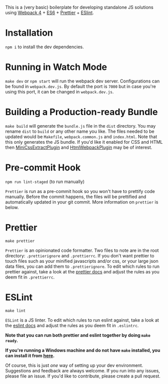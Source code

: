 This is a (very basic) boilerplate for developing standalone JS solutions using [Webpack 4](https://webpack.js.org/) + [ES6](http://es6-features.org/#Constants) + [Prettier](https://prettier.io/) + [ESlint](https://eslint.org/).

# Installation

`npm i` to install the dev dependencies.

# Running in Watch Mode

`make dev` or `npm start` will run the webpack dev server. Configurations can be found in `webpack.dev.js`. By default the port is `7000` but in case you're using this port, it can be changed in `webpack.dev.js`.

# Building a Production-ready Bundle

`make build` will generate the `bundle.js` file in the `dist` directory. You may rename `dist` to `build` or any other name you like. The files needed to be updated would be `Makefile`, `webpack.common.js` and `index.html`. Note that this only generates the JS bundle. If you'd like it enabled for CSS and HTML then [MiniCssExtractPlugin](https://webpack.js.org/plugins/mini-css-extract-plugin/) and [HtmlWebpackPlugin](https://webpack.js.org/plugins/html-webpack-plugin/) may be of interest.

# Pre-commit Hook

`npm run lint-staged` (to run manually)

`Prettier` is run as a pre-commit hook so you won't have to prettify code manually. Before the commit happens, the files will be prettified and automatically updated in your git commit. More information on `prettier` is below.

# Prettier

`make prettier`

`Prettier` is an opinionated code formatter. Two files to note are in the root directory: `.prettierignore` and `.prettierrc`. If you don't want prettier to touch files such as your minified javascripts and/or css, or your large json data files, you can add them to `.prettierignore`. To edit which rules to run prettier against, take a look at the [prettier docs](https://prettier.io/docs/en/install.html) and adjust the rules as you deem fit in `.prettierrc`.

# ESLint

`make lint`

`ESLint` is a JS linter. To edit which rules to run eslint against, take a look at the [eslint docs](https://eslint.org/docs/rules/) and adjust the rules as you deem fit in `.eslintrc`.

**Note that you can run both prettier and eslint together by doing `make ready`.**

**If you're running a Windows machine and do not have `make` installed, you can install it from [here](http://gnuwin32.sourceforge.net/packages/make.htm).**

Of course, this is just _one_ way of setting up your dev environment. Suggestions and feedback are always welcome. If you run into any issues, please file an issue. If you'd like to contribute, please create a pull request.
